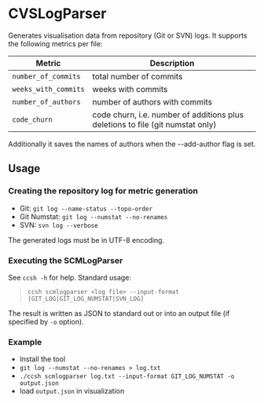 # CVSLogParser

Generates visualisation data from repository (Git or SVN) logs. It supports the following metrics per file:

| Metric               | Description |
| ---                  | --- |
| `number_of_commits`  | total number of commits |
| `weeks_with_commits` | weeks with commits |
| `number_of_authors`  | number of authors with commits |
| `code_churn`         | code churn, i.e. number of additions plus deletions to file (git numstat only) |

Additionally it saves the names of authors when the --add-author flag is set.

## Usage

### Creating the repository log for metric generation  

* Git:          `git log --name-status --topo-order`
* Git Numstat:  `git log --numstat --no-renames`
* SVN:          `svn log --verbose`

The generated logs must be in UTF-8 encoding.

### Executing the SCMLogParser

See `ccsh -h` for help. Standard usage:

> `ccsh scmlogparser <log file> --input-format [GIT_LOG|GIT_LOG_NUMSTAT|SVN_LOG]`

The result is written as JSON to standard out or into an output file (if specified by `-o` option).

### Example

* Install the tool
* `git log --numstat --no-renames > log.txt`
* `./ccsh scmlogparser log.txt --input-format GIT_LOG_NUMSTAT -o output.json`
* load `output.json` in visualization

